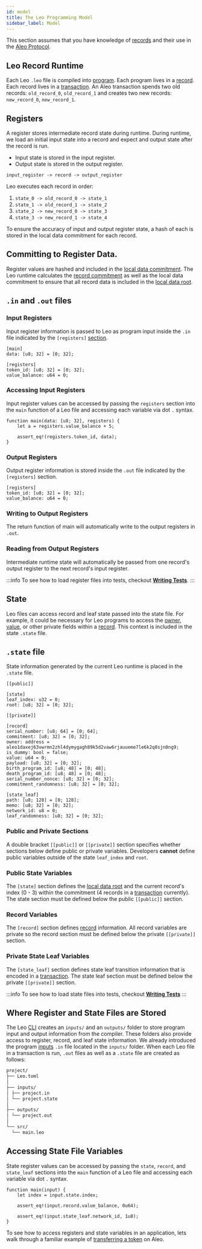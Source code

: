 ```yaml
---
id: model
title: The Leo Programming Model
sidebar_label: Model
---
```


This section assumes that you have knowledge of [records](../../aleo/concepts/02_records.md) and their use in the [Aleo Protocol](../../aleo/concepts/00_accounts.md).

## Leo Record Runtime

Each Leo `.leo` file is compiled into [program](../../aleo/concepts/07_glossary.md#program).
Each program lives in a [record](../../aleo/concepts/02_records.md). Each record lives in a [transaction](../../aleo/concepts/03_transactions.md).
An Aleo transaction spends two old records: `old_record_0`, `old_record_1` and creates two new records: `new_record_0`, `new_record_1`.

## Registers

A register stores intermediate record state during runtime.
During runtime, we load an initial input state into a record and expect and output state after the record is run.

* Input state is stored in the input register.
* Output state is stored in the output register.

```leo
input_register -> record -> output_register
```

Leo executes each record in order:

1. `state_0 -> old_record_0 -> state_1`
2. `state_1 -> old_record_1 -> state_2`
3. `state_2 -> new_record_0 -> state_3`
4. `state_3 -> new_record_1 -> state_4`

To ensure the accuracy of input and output register state, a hash of each is stored in the local data commitment for each record. 

## Committing to Register Data.

Register values are hashed and included in the [local data commitment](../../aleo/concepts/03_transactions.md#local-data-commitment).
The Leo runtime calculates the [record commitment](../../aleo/concepts/07_glossary.md#record-commitment) as well as 
the local data commitment to ensure that all record data is included in the [local data root](../../aleo/concepts/03_transactions.md#ledger-digest).

## `.in` and `.out` files

### Input Registers

Input register information is passed to Leo as program input inside the `.in` file indicated by the `[registers]` [section](../language/08_inputs.md#runtime-input-registers).

```leo title="project.in"
[main]
data: [u8; 32] = [0; 32];

[registers]
token_id: [u8; 32] = [0; 32];
value_balance: u64 = 0;
```

### Accessing Input Registers

Input register values can be accessed by passing the `registers` section into the `main` function of a Leo file and
accessing each variable via dot `.` syntax.

```leo
function main(data: [u8; 32], registers) {
    let a = registers.value_balance + 5;

    assert_eq!(registers.token_id, data);
}
``` 

### Output Registers

Output register information is stored inside the `.out` file indicated by the `[registers]` section.

```leo title="project.out"
[registers]
token_id: [u8; 32] = [0; 32];
value_balance: u64 = 0;
```

### Writing to Output Registers

The return function of main will automatically write to the output registers in `.out`.

### Reading from Output Registers

Intermediate runtime state will automatically be passed from one record's output register to the next record's input register.

:::info
To see how to load register files into tests, checkout [**Writing Tests**](../language/12_tests.md#test-context-annotation).
:::

## State

Leo files can access record and leaf state passed into the state file. 
For example, it could be necessary for Leo programs to access the [owner](../../aleo/concepts/02_records.md#owner), [value](../../aleo/concepts/02_records.md#value), or other private fields within a [record](../../aleo/concepts/02_records.md). 
This context is included in the state `.state` file.

## `.state` file

State information generated by the current Leo runtime is placed in the `.state` file.

```leo title="project.state"
[[public]]

[state]
leaf_index: u32 = 0;
root: [u8; 32] = [0; 32];

[[private]]

[record]
serial_number: [u8; 64] = [0; 64];
commitment: [u8; 32] = [0; 32];
owner: address = aleo1daxej63vwrmn2zhl4dymygagh89k5d2vaw6rjauueme7le6k2q8sjn0ng9;
is_dummy: bool = false;
value: u64 = 0;
payload: [u8; 32] = [0; 32];
birth_program_id: [u8; 48] = [0; 48];
death_program_id: [u8; 48] = [0; 48];
serial_number_nonce: [u8; 32] = [0; 32];
commitment_randomness: [u8; 32] = [0; 32];

[state_leaf]
path: [u8; 128] = [0; 128];
memo: [u8; 32] = [0; 32];
network_id: u8 = 0;
leaf_randomness: [u8; 32] = [0; 32];
```

### Public and Private Sections

A double bracket `[[public]]` or `[[private]]` section specifies whether sections below define public or private variables.
Developers **cannot** define public variables outside of the state `leaf_index` and `root`.

### Public State Variables

The `[state]` section defines the [local data root](../../aleo/concepts/03_transactions.md#local-data-root) and 
the current record's index (0 - 3) within the commitment (4 records in a [transaction](../../aleo/concepts/03_transactions.md) currently).
The state section must be defined below the public `[[public]]` section.

### Record Variables

The `[record]` section defines [record](../../aleo/concepts/02_records.md) information. All record variables are private 
so the record section must be defined below the private `[[private]]` section.

### Private State Leaf Variables

The `[state_leaf]` section defines state leaf transition information that is encoded in a [transaction](../../aleo/concepts/03_transactions.md).
The state leaf section must be defined below the private `[[private]]` section.

:::info
To see how to load state files into tests, checkout [**Writing Tests**](../language/12_tests.md#test-context-annotation)
:::

## Where Register and State Files are Stored

The Leo [CLI](aleo/documentation/developer/cli/01_new.md) creates an `inputs/` and an `outputs/` folder to store program input and output information from the compiler.
These folders also provide access to register, record, and leaf state information.
We already introduced the program [inputs](../language/08_inputs.md) `.in` file located in the `inputs/` folder.
When each Leo file in a transaction is run, `.out` files as well as a `.state` file are created as follows:

```bash
project/
├── Leo.toml
│
├── inputs/
│ ├── project.in
│ └── project.state
│
├── outputs/
│ └── project.out
│ 
└── src/    
  └── main.leo
```

## Accessing State File Variables

State register values can be accessed by passing the `state`, `record`, and `state_leaf` sections into the `main` function of a Leo file and
accessing each variable via dot `.` syntax.

```leo
function main(input) {
    let index = input.state.index;
    
    assert_eq!(input.record.value_balance, 0u64);

    assert_eq!(input.state_leaf.network_id, 1u8);
}
``` 

To see how to access registers and state variables in an application, lets walk through a familiar example of [transferring a token](01_token.md) on Aleo.